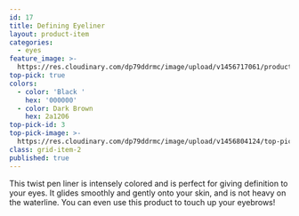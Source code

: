 ```yaml
---
id: 17
title: Defining Eyeliner
layout: product-item
categories:
  - eyes
feature_image: >-
  https://res.cloudinary.com/dp79ddrmc/image/upload/v1456717061/products/defining-eyeliner.jpg
top-pick: true
colors:
  - color: 'Black '
    hex: '000000'
  - color: Dark Brown
    hex: 2a1206
top-pick-id: 3
top-pick-image: >-
  https://res.cloudinary.com/dp79ddrmc/image/upload/v1456804124/top-pick/definingLiner.jpg
class: grid-item-2
published: true
---
```

This twist pen liner is intensely colored and is perfect for giving definition to your eyes. It glides smoothly and gently onto your skin, and is not heavy on the waterline.  You can even use this product to touch up your eyebrows!
